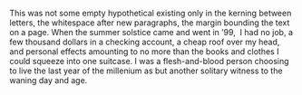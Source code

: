 This was not some empty hypothetical existing only in the kerning between letters, the whitespace after new paragraphs, the margin bounding the text on a page. When the summer solstice came and went in ’99,  I had no job, a few thousand dollars in a checking account, a cheap roof over my head, and personal effects amounting to no more than the books and clothes I could squeeze into one suitcase. I was a flesh-and-blood person choosing to live the last year of the millenium as but another solitary witness to the waning day and age.